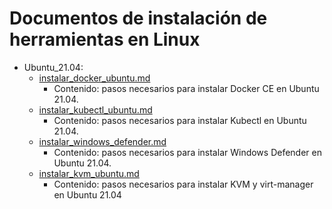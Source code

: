 # Documentos de instalación de herramientas en Linux
- Ubuntu_21.04:
    - [instalar_docker_ubuntu.md](https://github.com/pdafigl/docs/blob/2bab0b7e73e6505c91f5d73e964cc9dd837d5618/Linux/Ubuntu_21.04/instalar_docker_ubuntu.md)
        - Contenido: pasos necesarios para instalar Docker CE en Ubuntu 21.04.
    - [instalar_kubectl_ubuntu.md](https://github.com/pdafigl/docs/blob/2bab0b7e73e6505c91f5d73e964cc9dd837d5618/Linux/Ubuntu_21.04/instalar_kubectl_ubuntu.md)
        - Contenido: pasos necesarios para instalar Kubectl en Ubuntu 21.04.
    - [instalar_windows_defender.md](https://github.com/pdafigl/docs/blob/3c73e5eedab11e892033a2db179c53394ba3ab90/Linux/Ubuntu_21.04/instalar_windows_defender.md)
        - Contenido: pasos necesarios para instalar Windows Defender en Ubuntu 21.04.
    - [instalar_kvm_ubuntu.md](Linux/Ubuntu_21.04/instalar_kvm_ubuntu.md)
        - Contenido: pasos necesarios para instalar KVM y virt-manager en Ubuntu 21.04